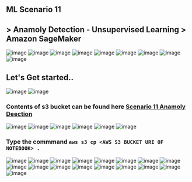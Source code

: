 ## ML Scenario 11

## > Anamoly Detection - Unsupervised Learning > Amazon SageMaker
<img alt="image" src="https://github.com/Brindha-m/AWS_Games/assets/72887609/0a9a8122-6197-42c4-aab2-3c726d779838">
<img alt="image" src="https://github.com/Brindha-m/AWS_Games/assets/72887609/4ee6f268-a819-4b42-9656-4128ff91568b">

<img alt="image" src="https://github.com/Brindha-m/AWS_Games/assets/72887609/61b721bb-aed2-41e5-8768-d72f6d4005a8">

<img alt="image" src="https://github.com/Brindha-m/AWS_Games/assets/72887609/5b75a956-c354-4d7e-a4a4-32fb2f24b3d8">
<img alt="image" src="https://github.com/Brindha-m/AWS_Games/assets/72887609/f8ce729d-c0b5-4673-8d24-9217a1c123f3">
<img alt="image" src="https://github.com/Brindha-m/AWS_Games/assets/72887609/6a155002-816e-4620-8fcc-c9429c7b6b40">
<img alt="image" src="https://github.com/Brindha-m/AWS_Games/assets/72887609/71804c08-47af-45c7-86d3-f381b8e144cd">
<img alt="image" src="https://github.com/Brindha-m/AWS_Games/assets/72887609/e8980a48-3f13-4241-8461-b1dfea4ea61a">

<img alt="image" src="https://github.com/Brindha-m/AWS_Games/assets/72887609/f3833058-2d2a-4c04-b518-5a94cc15bc5b">

## Let's Get started..
<img alt="image" src="https://github.com/Brindha-m/AWS_Games/assets/72887609/3884846c-6854-4089-9983-156307fb4582">
<img alt="image" src="https://github.com/Brindha-m/AWS_Games/assets/72887609/618eab5a-e579-4d7c-897d-d763ce393812">

### Contents of s3 bucket can be found here [Scenario 11 Anamoly Deection](https://github.com/Brindha-m/AWS_Games/tree/main/Machine%20Learning%20AWS/Utils/Scenarioo%2011%20-%20Anamoly%20Detection%20-ebikes%20escooters)

<img alt="image" src="https://github.com/Brindha-m/AWS_Games/assets/72887609/b88e4890-dc12-4a1f-9540-9fe36a1d20f6">
<img alt="image" src="https://github.com/Brindha-m/AWS_Games/assets/72887609/001b4088-381e-452d-9cae-28c6e42fd27e">
<img alt="image" src="https://github.com/Brindha-m/AWS_Games/assets/72887609/0a1a7eaf-0e99-4270-8e71-3bd4224f380a">
<img alt="image" src="https://github.com/Brindha-m/AWS_Games/assets/72887609/5565f22f-2464-4c81-a19d-245bf08b3523">
<img alt="image" src="https://github.com/Brindha-m/AWS_Games/assets/72887609/53f643d7-8d8a-4da1-9ed1-18e12eb87a77">
<img alt="image" src="https://github.com/Brindha-m/AWS_Games/assets/72887609/5dc84819-203c-42ae-94e0-9850fc0660e9">

<BR>

### Type the commmand ` aws s3 cp <AWS S3 BUCKET URI OF NOTEBOOK> . `

<img alt="image" src="https://github.com/Brindha-m/AWS_Games/assets/72887609/a975bc95-394e-4009-ae84-3a771459533f">
<img alt="image" src="https://github.com/Brindha-m/AWS_Games/assets/72887609/973591be-22d2-427c-a2a1-f6ee8c334b02">
<img alt="image" src="https://github.com/Brindha-m/AWS_Games/assets/72887609/4c4ef19e-ac15-458e-bdef-2b95b3d4d822">
<img alt="image" src="https://github.com/Brindha-m/AWS_Games/assets/72887609/5d2f8200-c571-457a-b437-f351d15de9d1">
<img alt="image" src="https://github.com/Brindha-m/AWS_Games/assets/72887609/8cc6f210-eaa7-4bcb-9d08-19bfc26a6aee">
<img alt="image" src="https://github.com/Brindha-m/AWS_Games/assets/72887609/69d8a8ea-51f4-401f-9fc0-dca6c13d3d5b">
<img alt="image" src="https://github.com/Brindha-m/AWS_Games/assets/72887609/af9df74a-74c2-4be5-bd9c-aeb0e6ea51f4">

<img alt="image" src="https://github.com/Brindha-m/AWS_Games/assets/72887609/d541ec0f-8aa8-4fa3-b577-c1045dff5ec6">
<img alt="image" src="https://github.com/Brindha-m/AWS_Games/assets/72887609/639b8465-0c7b-4f25-a0fe-343080b67d4b">

<img alt="image" src="https://github.com/Brindha-m/AWS_Games/assets/72887609/ac74671c-02df-4aab-9ffc-a1009bed15f3">
<img alt="image" src="https://github.com/Brindha-m/AWS_Games/assets/72887609/245cb342-80b3-4730-a3fa-b18bb56878ac">
<img alt="image" src="https://github.com/Brindha-m/AWS_Games/assets/72887609/23d184c5-7a26-4a3a-9111-0ecc6960e8cc">
<img alt="image" src="https://github.com/Brindha-m/AWS_Games/assets/72887609/4f74c32b-d378-4410-ab0a-05a1e1569184">

<img alt="image" src="https://github.com/Brindha-m/AWS_Games/assets/72887609/549caf22-73de-45e6-bee4-6388f98c3032">
<img alt="image" src="https://github.com/Brindha-m/AWS_Games/assets/72887609/9c778f5e-af9b-4f44-85df-ffa61f021d82">

<img alt="image" src="https://github.com/Brindha-m/AWS_Games/assets/72887609/3318d728-bebb-4937-97a2-1d517f59f32b">
<img alt="image" src="https://github.com/Brindha-m/AWS_Games/assets/72887609/4846bb94-1be5-41d1-b1db-977945292252">


